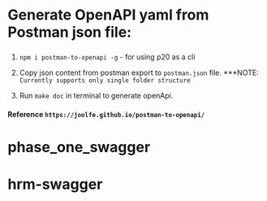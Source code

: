 # Generate OpenAPI yaml from Postman json file:

###

1. `npm i postman-to-openapi -g` - for using p20 as a cli

2. Copy json content from postman export to `postman.json` file. \*\*\*NOTE: `Currently supports only single folder structure`

3. Run `make doc` in terminal to generate openApi.

<!-- 4. View Api in : https://niraulabijay.github.io/hrm_swagger/ -->

#### Reference `https://joolfe.github.io/postman-to-openapi/`
# phase_one_swagger
# hrm-swagger
